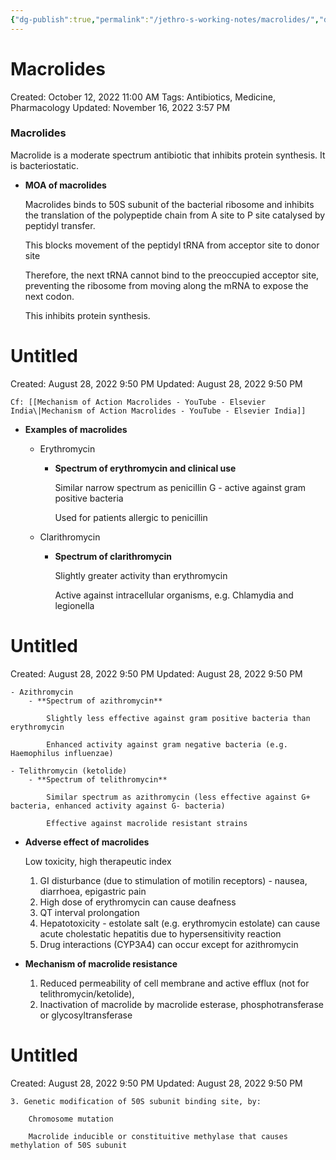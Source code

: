```yaml
---
{"dg-publish":true,"permalink":"/jethro-s-working-notes/macrolides/","dgPassFrontmatter":true}
---
```



# Macrolides

Created: October 12, 2022 11:00 AM
Tags: Antibiotics, Medicine, Pharmacology
Updated: November 16, 2022 3:57 PM

### Macrolides

Macrolide is a moderate spectrum antibiotic that inhibits protein synthesis. It is bacteriostatic.

- **MOA of macrolides**
    
    Macrolides binds to 50S subunit of the bacterial ribosome and inhibits the translation of the polypeptide chain from A site to P site catalysed by peptidyl transfer.
    
    This blocks movement of the peptidyl tRNA from acceptor site to donor site
    
    Therefore, the next tRNA cannot bind to the preoccupied acceptor site, preventing the ribosome from moving along the mRNA to expose the next codon.
    
    This inhibits protein synthesis.
    
    
<div class="transclusion internal-embed is-loaded"><div class="markdown-embed">





# Untitled

Created: August 28, 2022 9:50 PM
Updated: August 28, 2022 9:50 PM

</div></div>

    
    Cf: [[Mechanism of Action Macrolides - YouTube - Elsevier India\|Mechanism of Action Macrolides - YouTube - Elsevier India]] 
    
- **Examples of macrolides**
    - Erythromycin
        - **Spectrum of erythromycin and clinical use**
            
            Similar narrow spectrum as penicillin G - active against gram positive bacteria
            
            Used for patients allergic to penicillin
            
    - Clarithromycin
        - **Spectrum of clarithromycin**
            
            Slightly greater activity than erythromycin
            
            Active against intracellular organisms, e.g. Chlamydia and legionella
            
            
<div class="transclusion internal-embed is-loaded"><div class="markdown-embed">





# Untitled

Created: August 28, 2022 9:50 PM
Updated: August 28, 2022 9:50 PM

</div></div>

            
    - Azithromycin
        - **Spectrum of azithromycin**
            
            Slightly less effective against gram positive bacteria than erythromycin
            
            Enhanced activity against gram negative bacteria (e.g. Haemophilus influenzae)
            
    - Telithromycin (ketolide)
        - **Spectrum of telithromycin**
            
            Similar spectrum as azithromycin (less effective against G+ bacteria, enhanced activity against G- bacteria)
            
            Effective against macrolide resistant strains
            
- **Adverse effect of macrolides**
    
    Low toxicity, high therapeutic index
    
    1. GI disturbance (due to stimulation of motilin receptors) - nausea, diarrhoea, epigastric pain
    2. High dose of erythromycin can cause deafness
    3. QT interval prolongation
    4. Hepatotoxicity - estolate salt (e.g. erythromycin estolate) can cause acute cholestatic hepatitis due to hypersensitivity reaction
    5. Drug interactions (CYP3A4) can occur except for azithromycin
- **Mechanism of macrolide resistance**
    1. Reduced permeability of cell membrane and active efflux (not for telithromycin/ketolide),
    2. Inactivation of macrolide by macrolide esterase, phosphotransferase or glycosyltransferase
        
        
<div class="transclusion internal-embed is-loaded"><div class="markdown-embed">





# Untitled

Created: August 28, 2022 9:50 PM
Updated: August 28, 2022 9:50 PM

</div></div>

        
    3. Genetic modification of 50S subunit binding site, by:
        
        Chromosome mutation
        
        Macrolide inducible or constituitive methylase that causes methylation of 50S subunit